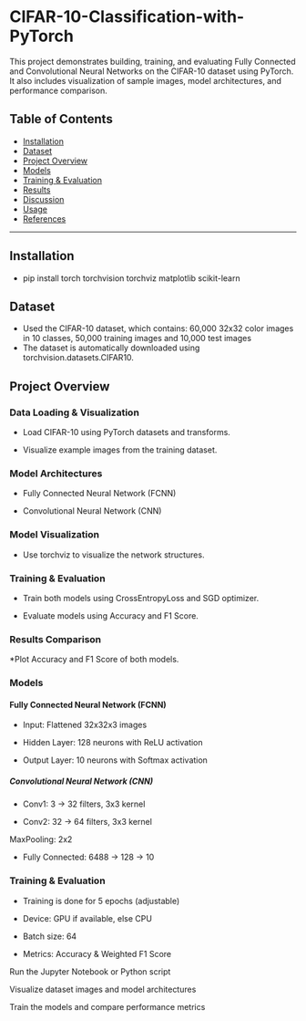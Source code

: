 # CIFAR-10-Classification-with-PyTorch
This project demonstrates building, training, and evaluating Fully Connected and Convolutional Neural Networks on the CIFAR-10 dataset using PyTorch. It also includes visualization of sample images, model architectures, and performance comparison.

## Table of Contents

- [Installation](#installation)  
- [Dataset](#dataset)  
- [Project Overview](#project-overview)  
- [Models](#models)  
- [Training & Evaluation](#training--evaluation)  
- [Results](#results)  
- [Discussion](#discussion)  
- [Usage](#usage)  
- [References](#references)  

---

## Installation

* pip install torch torchvision torchviz matplotlib scikit-learn

## Dataset

* Used the CIFAR-10 dataset, which contains: 60,000 32x32 color images in 10 classes, 50,000 training images and 10,000 test images
* The dataset is automatically downloaded using torchvision.datasets.CIFAR10.

## Project Overview

### Data Loading & Visualization

* Load CIFAR-10 using PyTorch datasets and transforms.

* Visualize example images from the training dataset.

### Model Architectures

* Fully Connected Neural Network (FCNN)

* Convolutional Neural Network (CNN)

### Model Visualization

* Use torchviz to visualize the network structures.

### Training & Evaluation

* Train both models using CrossEntropyLoss and SGD optimizer.

* Evaluate models using Accuracy and F1 Score.

### Results Comparison

*Plot Accuracy and F1 Score of both models.

### Models
#### Fully Connected Neural Network (FCNN)

* Input: Flattened 32x32x3 images

* Hidden Layer: 128 neurons with ReLU activation

* Output Layer: 10 neurons with Softmax activation

##### Convolutional Neural Network (CNN)

* Conv1: 3 → 32 filters, 3x3 kernel

* Conv2: 32 → 64 filters, 3x3 kernel

MaxPooling: 2x2

* Fully Connected: 6488 → 128 → 10

### Training & Evaluation

* Training is done for 5 epochs (adjustable)

* Device: GPU if available, else CPU

* Batch size: 64

* Metrics: Accuracy & Weighted F1 Score



Run the Jupyter Notebook or Python script

Visualize dataset images and model architectures

Train the models and compare performance metrics

